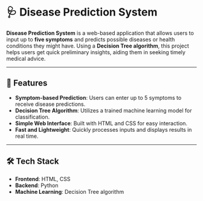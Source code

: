 # 🩺 Disease Prediction System

**Disease Prediction System** is a web-based application that allows users to input up to **five symptoms** and predicts possible diseases or health conditions they might have. Using a **Decision Tree algorithm**, this project helps users get quick preliminary insights, aiding them in seeking timely medical advice.

---

## 🚀 Features

- **Symptom-based Prediction**: Users can enter up to 5 symptoms to receive disease predictions.
- **Decision Tree Algorithm**: Utilizes a trained machine learning model for classification.
- **Simple Web Interface**: Built with HTML and CSS for easy interaction.
- **Fast and Lightweight**: Quickly processes inputs and displays results in real time.

---

## 🛠️ Tech Stack

- **Frontend**: HTML, CSS
- **Backend**: Python
- **Machine Learning**: Decision Tree algorithm
